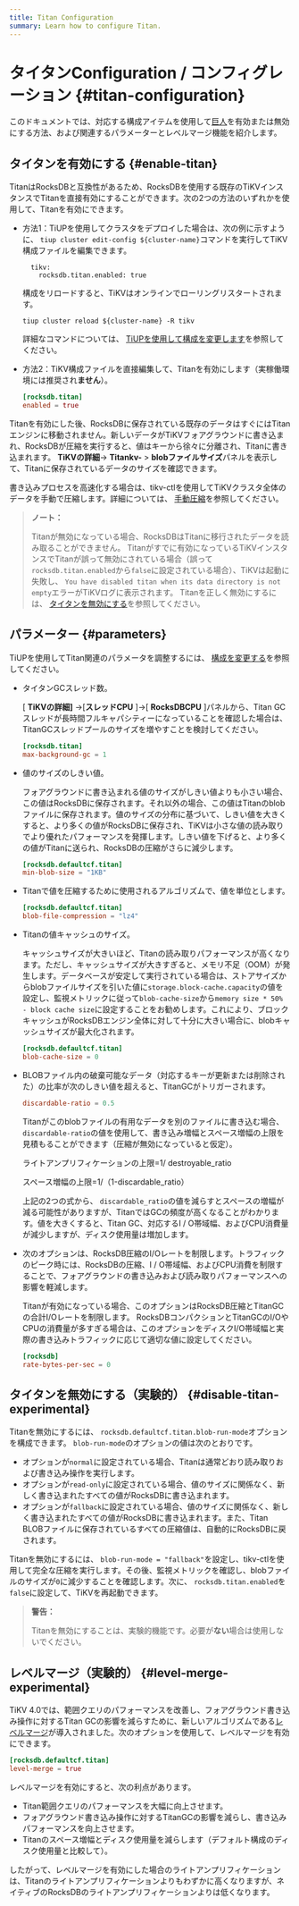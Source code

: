 ```yaml
---
title: Titan Configuration
summary: Learn how to configure Titan.
---
```


# タイタンConfiguration / コンフィグレーション {#titan-configuration}

このドキュメントでは、対応する構成アイテムを使用して[巨人](/storage-engine/titan-overview.md)を有効または無効にする方法、および関連するパラメーターとレベルマージ機能を紹介します。

## タイタンを有効にする {#enable-titan}

TitanはRocksDBと互換性があるため、RocksDBを使用する既存のTiKVインスタンスでTitanを直接有効にすることができます。次の2つの方法のいずれかを使用して、Titanを有効にできます。

-   方法1：TiUPを使用してクラスタをデプロイした場合は、次の例に示すように、 `tiup cluster edit-config ${cluster-name}`コマンドを実行してTiKV構成ファイルを編集できます。

    
    ```shell
      tikv:
        rocksdb.titan.enabled: true
    ```

    構成をリロードすると、TiKVはオンラインでローリングリスタートされます。

    
    ```shell
    tiup cluster reload ${cluster-name} -R tikv
    ```

    詳細なコマンドについては、 [TiUPを使用して構成を変更します](/maintain-tidb-using-tiup.md#modify-the-configuration)を参照してください。

-   方法2：TiKV構成ファイルを直接編集して、Titanを有効にします（実稼働環境には推奨され**ません**）。

    
    ```toml
    [rocksdb.titan]
    enabled = true
    ```

Titanを有効にした後、RocksDBに保存されている既存のデータはすぐにはTitanエンジンに移動されません。新しいデータがTiKVフォアグラウンドに書き込まれ、RocksDBが圧縮を実行すると、値はキーから徐々に分離され、Titanに書き込まれます。 **TiKVの詳細**-&gt; <strong>Titankv-</strong> &gt; <strong>blobファイルサイズ</strong>パネルを表示して、Titanに保存されているデータのサイズを確認できます。

書き込みプロセスを高速化する場合は、tikv-ctlを使用してTiKVクラスタ全体のデータを手動で圧縮します。詳細については、 [手動圧縮](/tikv-control.md#compact-data-of-the-whole-tikv-cluster-manually)を参照してください。

> **ノート：**
>
> Titanが無効になっている場合、RocksDBはTitanに移行されたデータを読み取ることができません。 Titanがすでに有効になっているTiKVインスタンスでTitanが誤って無効にされている場合（誤って`rocksdb.titan.enabled`から`false`に設定されている場合）、TiKVは起動に失敗し、 `You have disabled titan when its data directory is not empty`エラーがTiKVログに表示されます。 Titanを正しく無効にするには、 [タイタンを無効にする](#disable-titan-experimental)を参照してください。

## パラメーター {#parameters}

TiUPを使用してTitan関連のパラメータを調整するには、 [構成を変更する](/maintain-tidb-using-tiup.md#modify-the-configuration)を参照してください。

-   タイタンGCスレッド数。

    [ **TiKVの詳細]** -&gt;[<strong>スレッドCPU</strong> ]-&gt;[ <strong>RocksDBCPU</strong> ]パネルから、Titan GCスレッドが長時間フルキャパシティーになっていることを確認した場合は、TitanGCスレッドプールのサイズを増やすことを検討してください。

    
    ```toml
    [rocksdb.titan]
    max-background-gc = 1
    ```

-   値のサイズのしきい値。

    フォアグラウンドに書き込まれる値のサイズがしきい値よりも小さい場合、この値はRocksDBに保存されます。それ以外の場合、この値はTitanのblobファイルに保存されます。値のサイズの分布に基づいて、しきい値を大きくすると、より多くの値がRocksDBに保存され、TiKVは小さな値の読み取りでより優れたパフォーマンスを発揮します。しきい値を下げると、より多くの値がTitanに送られ、RocksDBの圧縮がさらに減少します。

    ```toml
    [rocksdb.defaultcf.titan]
    min-blob-size = "1KB"
    ```

-   Titanで値を圧縮するために使用されるアルゴリズムで、値を単位とします。

    ```toml
    [rocksdb.defaultcf.titan]
    blob-file-compression = "lz4"
    ```

-   Titanの値キャッシュのサイズ。

    キャッシュサイズが大きいほど、Titanの読み取りパフォーマンスが高くなります。ただし、キャッシュサイズが大きすぎると、メモリ不足（OOM）が発生します。データベースが安定して実行されている場合は、ストアサイズからblobファイルサイズを引いた値に`storage.block-cache.capacity`の値を設定し、監視メトリックに従って`blob-cache-size`から`memory size * 50% - block cache size`に設定することをお勧めします。これにより、ブロックキャッシュがRocksDBエンジン全体に対して十分に大きい場合に、blobキャッシュサイズが最大化されます。

    ```toml
    [rocksdb.defaultcf.titan]
    blob-cache-size = 0
    ```

-   BLOBファイル内の破棄可能なデータ（対応するキーが更新または削除された）の比率が次のしきい値を超えると、TitanGCがトリガーされます。

    ```toml
    discardable-ratio = 0.5
    ```

    Titanがこのblobファイルの有用なデータを別のファイルに書き込む場合、 `discardable-ratio`の値を使用して、書き込み増幅とスペース増幅の上限を見積もることができます（圧縮が無効になっていると仮定）。

    ライトアンプリフィケーションの上限=1/ destroyable_ratio

    スペース増幅の上限=1/（1-discardable_ratio）

    上記の2つの式から、 `discardable_ratio`の値を減らすとスペースの増幅が減る可能性がありますが、TitanではGCの頻度が高くなることがわかります。値を大きくすると、Titan GC、対応するI / O帯域幅、およびCPU消費量が減少しますが、ディスク使用量は増加します。

-   次のオプションは、RocksDB圧縮のI/Oレートを制限します。トラフィックのピーク時には、RocksDBの圧縮、I / O帯域幅、およびCPU消費を制限することで、フォアグラウンドの書き込みおよび読み取りパフォーマンスへの影響を軽減します。

    Titanが有効になっている場合、このオプションはRocksDB圧縮とTitanGCの合計I/Oレートを制限します。 RocksDBコンパクションとTitanGCのI/OやCPUの消費量が多すぎる場合は、このオプションをディスクI/O帯域幅と実際の書き込みトラフィックに応じて適切な値に設定してください。

    ```toml
    [rocksdb]
    rate-bytes-per-sec = 0
    ```

## タイタンを無効にする（実験的） {#disable-titan-experimental}

Titanを無効にするには、 `rocksdb.defaultcf.titan.blob-run-mode`オプションを構成できます。 `blob-run-mode`のオプションの値は次のとおりです。

-   オプションが`normal`に設定されている場合、Titanは通常どおり読み取りおよび書き込み操作を実行します。
-   オプションが`read-only`に設定されている場合、値のサイズに関係なく、新しく書き込まれたすべての値がRocksDBに書き込まれます。
-   オプションが`fallback`に設定されている場合、値のサイズに関係なく、新しく書き込まれたすべての値がRocksDBに書き込まれます。また、Titan BLOBファイルに保存されているすべての圧縮値は、自動的にRocksDBに戻されます。

Titanを無効にするには、 `blob-run-mode = "fallback"`を設定し、tikv-ctlを使用して完全な圧縮を実行します。その後、監視メトリックを確認し、blobファイルのサイズが`0`に減少することを確認します。次に、 `rocksdb.titan.enabled`を`false`に設定して、TiKVを再起動できます。

> **警告：**
>
> Titanを無効にすることは、実験的機能です。必要が**ない**場合は使用しないでください。

## レベルマージ（実験的） {#level-merge-experimental}

TiKV 4.0では、範囲クエリのパフォーマンスを改善し、フォアグラウンド書き込み操作に対するTitan GCの影響を減らすために、新しいアルゴリズムである[レベルマージ](/storage-engine/titan-overview.md#level-merge)が導入されました。次のオプションを使用して、レベルマージを有効にできます。

```toml
[rocksdb.defaultcf.titan]
level-merge = true
```

レベルマージを有効にすると、次の利点があります。

-   Titan範囲クエリのパフォーマンスを大幅に向上させます。
-   フォアグラウンド書き込み操作に対するTitanGCの影響を減らし、書き込みパフォーマンスを向上させます。
-   Titanのスペース増幅とディスク使用量を減らします（デフォルト構成のディスク使用量と比較して）。

したがって、レベルマージを有効にした場合のライトアンプリフィケーションは、Titanのライトアンプリフィケーションよりもわずかに高くなりますが、ネイティブのRocksDBのライトアンプリフィケーションよりは低くなります。

